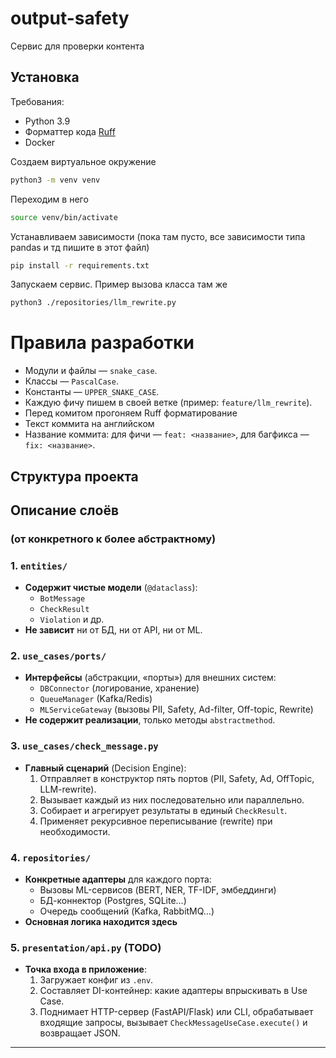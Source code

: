 # output-safety

Сервис для проверки контента

## Установка

Требования:

- Python 3.9
- Форматтер кода [Ruff](https://docs.astral.sh/ruff/)
- Docker

Создаем виртуальное окружение

```bash
python3 -m venv venv
```

Переходим в него

```bash
source venv/bin/activate
```

Устанавливаем зависимости (пока там пусто, все зависимости типа pandas и тд пишите в этот файл)

```bash
pip install -r requirements.txt
```

Запускаем сервис. Пример вызова класса там же

```bash
python3 ./repositories/llm_rewrite.py
```

# Правила разработки

- Модули и файлы — `snake_case`.
- Классы — `PascalCase`.
- Константы — `UPPER_SNAKE_CASE`.
- Каждую фичу пишем в своей ветке (пример: `feature/llm_rewrite`).
- Перед комитом прогоняем Ruff форматирование
- Текст коммита на английском
- Название коммита: для фичи — `feat: <название>`, для багфикса — `fix: <название>`.

## Структура проекта

## Описание слоёв

### (от конкретного к более абстрактному)

### 1. `entities/`

- **Содержит чистые модели** (`@dataclass`):
    - `BotMessage`
    - `CheckResult`
    - `Violation` и др.
- **Не зависит** ни от БД, ни от API, ни от ML.

### 2. `use_cases/ports/`

- **Интерфейсы** (абстракции, «порты») для внешних систем:
    - `DBConnector` (логирование, хранение)
    - `QueueManager` (Kafka/Redis)
    - `MLServiceGateway` (вызовы PII, Safety, Ad-filter, Off-topic, Rewrite)
- **Не содержит реализации**, только методы `abstractmethod`.

### 3. `use_cases/check_message.py`

- **Главный сценарий** (Decision Engine):
    1. Отправляет в конструктор пять портов (PII, Safety, Ad, OffTopic, LLM-rewrite).
    2. Вызывает каждый из них последовательно или параллельно.
    3. Собирает и агрегирует результаты в единый `CheckResult`.
    4. Применяет рекурсивное переписывание (rewrite) при необходимости.

### 4. `repositories/`

- **Конкретные адаптеры** для каждого порта:
    - Вызовы ML-сервисов (BERT, NER, TF-IDF, эмбеддинги)
    - БД-коннектор (Postgres, SQLite…)
    - Очередь сообщений (Kafka, RabbitMQ…)
- **Основная логика находится здесь**

### 5. `presentation/api.py` (TODO)

- **Точка входа в приложение**:
    1. Загружает конфиг из `.env`.
    2. Составляет DI-контейнер: какие адаптеры впрыскивать в Use Case.
    3. Поднимает HTTP-сервер (FastAPI/Flask) или CLI, обрабатывает входящие запросы, вызывает
       `CheckMessageUseCase.execute()` и возвращает JSON.

---